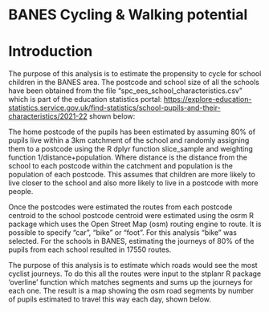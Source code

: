 # BANES Cycling & Walking potential


# Introduction

The purpose of this analysis is to estimate the propensity to cycle for
school children in the BANES area. The postcode and school size of all
the schools have been obtained from the file
“spc_ees_school_characteristics.csv” which is part of the education
statistics portal:
https://explore-education-statistics.service.gov.uk/find-statistics/school-pupils-and-their-characteristics/2021-22
shown below:

The home postcode of the pupils has been estimated by assuming 80% of
pupils live within a 3km catchment of the school and randomly assigning
them to a postcode using the R dplyr function slice_sample and weighting
function 1/distance+population. Where distance is the distance from the
school to each postcode within the catchment and population is the
population of each postcode. This assumes that children are more likely
to live closer to the school and also more likely to live in a postcode
with more people.

Once the postcodes were estimated the routes from each postcode centroid
to the school postcode centroid were estimated using the osrm R package
which uses the Open Street Map (osm) routing engine to route. It is
possible to specify “car”, “bike” or “foot”. For this analysis “bike”
was selected. For the schools in BANES, estimating the journeys of 80%
of the pupils from each school resulted in 17550 routes.

The purpose of this analysis is to estimate which roads would see the
most cyclist journeys. To do this all the routes were input to the
stplanr R package ‘overline’ function which matches segments and sums up
the journeys for each one. The result is a map showing the osm road
segments by number of pupils estimated to travel this way each day,
shown below.

